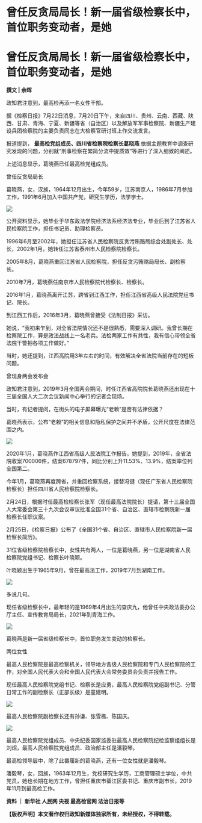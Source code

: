# 曾任反贪局局长！新一届省级检察长中，首位职务变动者，是她

# 曾任反贪局局长！新一届省级检察长中，首位职务变动者，是她

**撰文 | 余晖**

政知君注意到，最高检再添一名女性干部。

据《检察日报》7月22日消息，7月20日下午，来自四川、贵州、云南、西藏、陕西、甘肃、青海、宁夏、新疆等省（自治区）以及解放军军事检察院、新疆生产建设兵团检察院的主要负责同志在大检察官研讨班上作交流发言。

报道提到， **最高检党组成员、四川省检察院检察长葛晓燕** 依据主题教育中调查研究发现的问题，分别就“刑事检察在繁简分流中提质效”等进行了深入细致的阐述。

上述消息显示，葛晓燕已任最高检党组成员。

曾任反贪局局长

葛晓燕，女，汉族，1964年12月出生，今年59岁，江苏南京人，1986年7月参加工作，1991年6月加入中国共产党，研究生学历，法学学士。

![](https://inews.gtimg.com/news_bt/OrId4xW9-fwaCQpEtOD2pg718e29dHL4Mxf88XTYQncKUAA/1000)

公开资料显示，她毕业于华东政法学院经济法系经济法专业，毕业后到了江苏省人民检察院工作，担任书记员、助理检察员。

1996年6月至2002年，她担任江苏省人民检察院反贪污贿赂局综合处副处长、处长，2002年1月，她转任江苏省泰州市人民检察院检察长。

2005年8月，葛晓燕重回江苏省人民检察院，担任反贪污贿赂局局长、副检察长。

2010年7月，葛晓燕任南京市人民检察院代检察长、检察长。

2016年1月，葛晓燕离开江苏，跨省到江西工作，担任江西省高级人民法院党组书记、院长。

到江西工作后，2016年3月，葛晓燕曾接受《法制日报》采访。

她说，“我初来乍到，对全省法院情况还不是很熟悉，需要深入调研。我曾长期在检察院工作，算是政法战线上一名老兵。法检两家工作有共性，我有信心带领全省法院干警把各项工作做好。”

当时，她还提到，江西高院用3年左右的时间，有效解决全省法院当前存在的短板问题。

曾现身两会发布会

政知君注意到，2019年3月全国两会期间，时任江西省高院院长葛晓燕还出现在十三届全国人大二次会议新闻中心举行的记者会现场。

当时，有记者提问，在街头的电子屏幕曝光“老赖”是否有法律依据？

葛晓燕表示，公布“老赖”的相关信息和隐私保护之间并不矛盾，公开尺度在法律范围之内。

![](https://inews.gtimg.com/news_bt/O9y54y9XYmvk2hSpORY78IpCi2QgOjoG1dgyGbYMabyRoAA/1000)

2020年1月，葛晓燕作江西省高级人民法院工作报告。她提到，2019年，全省法院收案700006件，结案678797件，同比分别上升11.53%、13.9%，结案率位列全国第二。

今年1月，葛晓燕再度跨省，并重回检察系统，接替冯键（现任广东省人民检察院检察长）担任四川省人民检察院检察长。

2月24日，根据时任最高检检察长张军（现任最高法院院长）提请，第十三届全国人大常委会第三十九次会议审议批准全国31个省、自治区、直辖市检察院新一届检察长任职议案。

2月25日，《检察日报》公布了《全国31个省、自治区、直辖市人民检察院新一届检察长简历》。

31位省级检察院检察长中，女性共有两人，一位是葛晓燕，另一位是湖南省人民检察院党组书记、检察长叶晓颖。

叶晓颖出生于1965年9月，曾在最高法工作，2019年7月到湖南工作。

![](https://inews.gtimg.com/news_bt/OZBUYulQSLdB1aMm_nygnvEU1w_nje_JyRnI3paXo6KqgAA/1000)

多说几句。

现任省级检察长中，最年轻的是1969年4月出生的查庆九，他曾任中央政法委办公厅主任、宣传教育局局长，2021年到青海工作。

![](https://inews.gtimg.com/news_bt/OsWtzibJvi-I17VdSIgTBXslosr8TG4vldcm-4b7bRTb8AA/1000)

葛晓燕是新一届省级检察长中，首位职务发生变动的检察长。

两位女性

最高人民检察院是最高检察机关，领导地方各级人民检察院和专门人民检察院的工作，对全国人民代表大会和全国人民代表大会常务委员会负责并报告工作。

现任最高人民检察院党组书记、检察长是应勇，最高人民检察院党组副书记、分管日常工作的副检察长（正部长级）是童建明。

![](https://inews.gtimg.com/news_bt/OUoqOT_DN7m5FE5hkk5vFu1ijTQXMfeLcHRWU71twz8b0AA/1000)

最高人民检察院副检察长还有孙谦、张雪樵、陈国庆。

![](https://inews.gtimg.com/news_bt/O9hahMgljyndyqP9BeWOihJ70oZjfrBEyXRxtjljQWisQAA/1000)

最高人民检察院党组成员、中央纪委国家监委驻最高人民检察院纪检监察组组长是刘炤，最高人民检察院党组成员、政治部主任是潘毅琴。

最高检领导层中，除了此番履新的葛晓燕，还有一位女性就是潘毅琴。

潘毅琴，女，回族，1963年12月生，党校研究生学历，工商管理硕士学位，中共党员，她也长期在地方工作，曾担任重庆市綦江区委书记、重庆市副市长，2019年11月到最高检工作。

**资料 ｜ 新华社 人民网 央视 最高检官网 法治日报等**

**【版权声明】本文著作权归政知新媒体独家所有，未经授权，不得转载。**

